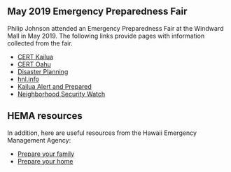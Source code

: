 ## May 2019 Emergency Preparedness Fair

Philip Johnson attended an Emergency Preparedness Fair at the Windward Mall in May 2019.  The following links provide pages with information collected from the fair.

 * [CERT Kailua](cert-kailua.html)
 * [CERT Oahu](cert-oahu.html)
 * [Disaster Planning](disaster.html)
 * [hnl.info](hnl-info.html)
 * [Kailua Alert and Prepared](kailua-alert-and-prepared.html)
 * [Neighborhood Security Watch](neighborhood-security-watch.html)
 
## HEMA resources
 
In addition, here are useful resources from the Hawaii Emergency Management Agency:
  
  * [Prepare your family](http://dod.hawaii.gov/hiema/get-ready/prepare-your-family/)
  * [Prepare your home](http://dod.hawaii.gov/hiema/get-ready/prepare-your-home/)


